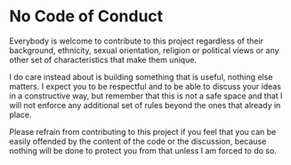 # No Code of Conduct

Everybody is welcome to contribute to this project regardless of their background, ethnicity, sexual orientation, religion or political views or any other set of characteristics that make them unique.

I do care instead about is building something that is useful, nothing else matters. I expect you to be respectful and to be able to discuss your ideas in a constructive way, but remember that this is not a safe space and that I will not enforce any additional set of rules beyond the ones that already in place.

Please refrain from contributing to this project if you feel that you can be easily offended by the content of the code or the discussion, because nothing will be done to protect you from that unless I am forced to do so.